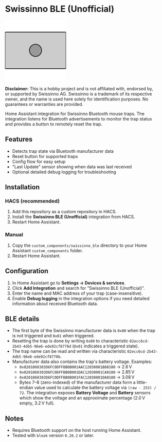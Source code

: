# Swissinno BLE (Unofficial)

![Project Logo](images/project.svg)

**Disclaimer:** This is a hobby project and is not affiliated with, endorsed by,
or supported by Swissinno AG. Swissinno is a trademark of its respective owner,
and the name is used here solely for identification purposes. No guarantees or
warranties are provided.

Home Assistant integration for Swissinno Bluetooth mouse traps. The integration
listens for Bluetooth advertisements to monitor the trap status and provides a
button to remotely reset the trap.

## Features

- Detects trap state via Bluetooth manufacturer data
- Reset button for supported traps
- Config flow for easy setup
- "Last Update" sensor showing when data was last received
- Optional detailed debug logging for troubleshooting

## Installation

### HACS (recommended)

1. Add this repository as a custom repository in HACS.
2. Install the **Swissinno BLE (Unofficial)** integration from HACS.
3. Restart Home Assistant.

### Manual

1. Copy the `custom_components/swissinno_ble` directory to your Home Assistant
   `custom_components` folder.
2. Restart Home Assistant.

## Configuration

1. In Home Assistant go to **Settings → Devices & services**.
2. Click **Add Integration** and search for "Swissinno BLE (Unofficial)".
3. Enter the name and MAC address of your trap (case-insensitive).
4. Enable **Debug logging** in the integration options if you need detailed
   information about received Bluetooth data.

## BLE details

- The first byte of the Swissinno manufacturer data is `0x00` when the trap is
  not triggered and `0x01` when triggered.
- Resetting the trap is done by writing `0x00` to characteristic
  `02ecc6cd-2b43-4db5-96e6-ede92cf8778d` (`0x01` indicates a triggered state).
- The trap name can be read and written via characteristic
  `02ecc6cd-2b43-4db5-96e6-ede92cf8778b`.
- Manufacturer data also contains the trap's battery voltage. Examples:
  - `0x0201060303D6FC0DFFBB0B001AAC12030001B80100` → 2.6 V
  - `0x0201060303D6FC0DFFBB0B001DAC12030001CA0100` → 2.85 V
  - `0x0201060303D6FC0DFFBB0B001FAC12030001DA0100` → 3.08 V
  - Bytes 7–8 (zero-indexed) of the manufacturer data form a little-endian
    value used to calculate the battery voltage via `(raw - 253) / 72`. The
    integration exposes **Battery Voltage** and **Battery** sensors which show
    the voltage and an approximate percentage (2.0 V empty, 3.2 V full).

## Notes

- Requires Bluetooth support on the host running Home Assistant.
- Tested with `bleak` version `0.20.2` or later.

